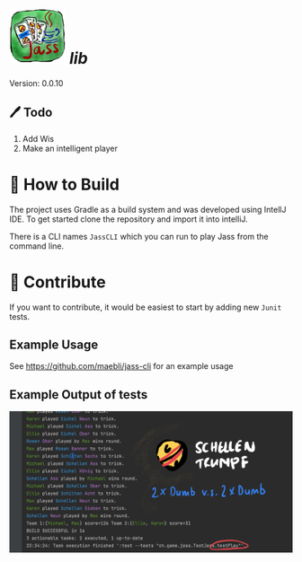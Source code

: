 
#  <img src="./jass.png"  width="100" height="100" />  *lib*

Version: 0.0.10

## 🖊️ Todo

1. Add Wis
2. Make an intelligent player

# 🔨 How to Build

The project uses Gradle as a build system and was developed using IntellJ IDE.
To get started clone the repository and import it into intelliJ. 

There is a CLI names `JassCLI` which you can run to play Jass from the
command line. 

# 🙋 Contribute

If you want to contribute, it would be easiest to start by adding new `Junit` tests. 

## Example Usage 

See https://github.com/maebli/jass-cli for an example usage

## Example Output of tests

![](jassgame.png)